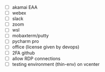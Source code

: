 - [ ] akamai EAA
- [ ] webex
- [ ] slack
- [ ] zoom
- [ ] wsl
- [ ] mobaxterm/putty
- [ ] pycharm pro
- [ ] office (license given by devops)
- [ ] 2FA github
- [ ] allow RDP connections
- [ ] testing environment (thin-env) on vcenter